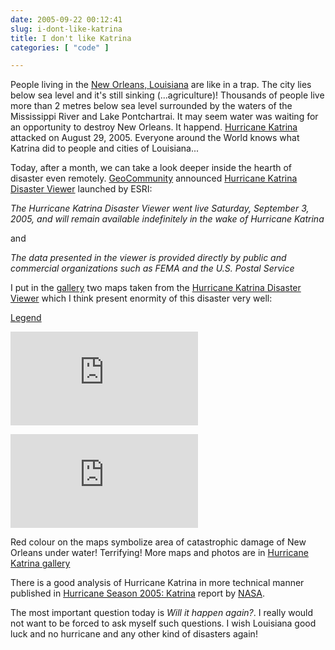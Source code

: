 ```yaml
---
date: 2005-09-22 00:12:41
slug: i-dont-like-katrina
title: I don't like Katrina
categories: [ "code" ]

---
```


People living in the [New Orleans, Louisiana](http://en.wikipedia.org/wiki/New_Orleans%2C_Louisiana) are like in a trap.  The city lies below sea level and it's still sinking (...agriculture)! Thousands of people live more than 2 metres below sea level surrounded by the waters of the Mississippi River and Lake Pontchartrai. It may seem water was waiting for an opportunity to destroy New Orleans. It happend. [Hurricane Katrina](http://en.wikipedia.org/wiki/Hurricane_Katrina) attacked on August 29, 2005. Everyone around the World knows what Katrina did to people and cities of Louisiana...

Today, after a month, we can take a look deeper inside the hearth of disaster even remotely. [GeoCommunity](http://www.geocomm.com) announced [Hurricane Katrina Disaster Viewer](http://spatialnews.geocomm.com/dailynews/2005/sep/20/news1.html) launched by ESRI:

_The Hurricane Katrina Disaster Viewer went live Saturday, September 3, 2005, and will remain available indefinitely in the wake of Hurricane Katrina_

and

_The data presented in the viewer is provided directly by public and commercial organizations such as FEMA and the U.S. Postal Service_

I put in the [gallery](http://mateusz.loskot.net/gallery/)  two maps taken from the [Hurricane Katrina Disaster Viewer](http://arcweb.esri.com/sc/hurricane_viewer/) which I think present enormity of this disaster very well:

[Legend](http://mateusz.loskot.net/gallery/main.php?g2_view=core.DownloadItem&g2_itemId=61&g2_serialNumber=2)

![Hurricane Katrina Disaster overview](http://mateusz.loskot.net/gallery/main.php?g2_view=core.DownloadItem&g2_itemId=56&g2_serialNumber=2)

![Hurricane Katrina Disaster - New Orlean under water](http://mateusz.loskot.net/gallery/main.php?g2_view=core.DownloadItem&g2_itemId=59&g2_serialNumber=2)


Red colour on the maps symbolize area of catastrophic damage of New Orleans under water! Terrifying!
More maps and photos are in [Hurricane Katrina gallery](http://mateusz.loskot.net/gallery/hurricane-katrina)

There is a good analysis of Hurricane Katrina in more technical manner published in [Hurricane Season 2005: Katrina](http://www.nasa.gov/vision/earth/lookingatearth/h2005_katrina.html) report by [NASA](http://www.nasa.gov).

The most important question today is _Will it happen again?_. I really would not want to be forced to ask myself such questions. I wish Louisiana good luck and no hurricane and any other kind of disasters again!
